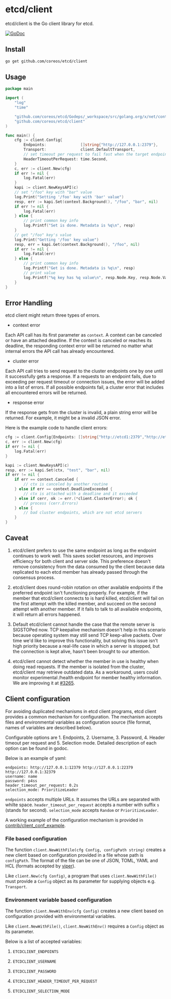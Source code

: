 # etcd/client

etcd/client is the Go client library for etcd.

[![GoDoc](https://godoc.org/github.com/coreos/etcd/client?status.png)](https://godoc.org/github.com/coreos/etcd/client)

## Install

```bash
go get github.com/coreos/etcd/client
```

## Usage

```go
package main

import (
	"log"
	"time"

	"github.com/coreos/etcd/Godeps/_workspace/src/golang.org/x/net/context"
	"github.com/coreos/etcd/client"
)

func main() {
	cfg := client.Config{
		Endpoints:               []string{"http://127.0.0.1:2379"},
		Transport:               client.DefaultTransport,
		// set timeout per request to fail fast when the target endpoint is unavailable
		HeaderTimeoutPerRequest: time.Second,
	}
	c, err := client.New(cfg)
	if err != nil {
		log.Fatal(err)
	}
	kapi := client.NewKeysAPI(c)
	// set "/foo" key with "bar" value
	log.Print("Setting '/foo' key with 'bar' value")
	resp, err := kapi.Set(context.Background(), "/foo", "bar", nil)
	if err != nil {
		log.Fatal(err)
	} else {
		// print common key info
		log.Printf("Set is done. Metadata is %q\n", resp)
	}
	// get "/foo" key's value
	log.Print("Getting '/foo' key value")
	resp, err = kapi.Get(context.Background(), "/foo", nil)
	if err != nil {
		log.Fatal(err)
	} else {
		// print common key info
		log.Printf("Get is done. Metadata is %q\n", resp)
		// print value
		log.Printf("%q key has %q value\n", resp.Node.Key, resp.Node.Value)
	}
}
```

## Error Handling

etcd client might return three types of errors.

- context error

Each API call has its first parameter as `context`. A context can be canceled or have an attached deadline. If the context is canceled or reaches its deadline, the responding context error will be returned no matter what internal errors the API call has already encountered.

- cluster error

Each API call tries to send request to the cluster endpoints one by one until it successfully gets a response. If a requests to an endpoint fails, due to exceeding per request timeout or connection issues, the error will be added into a list of errors. If all possible endpoints fail, a cluster error that includes all encountered errors will be returned.

- response error

If the response gets from the cluster is invalid, a plain string error will be returned. For example, it might be a invalid JSON error.

Here is the example code to handle client errors:

```go
cfg := client.Config{Endpoints: []string{"http://etcd1:2379","http://etcd2:2379","http://etcd3:2379"}}
c, err := client.New(cfg)
if err != nil {
	log.Fatal(err)
}

kapi := client.NewKeysAPI(c)
resp, err := kapi.Set(ctx, "test", "bar", nil)
if err != nil {
	if err == context.Canceled {
		// ctx is canceled by another routine
	} else if err == context.DeadlineExceeded {
		// ctx is attached with a deadline and it exceeded
	} else if cerr, ok := err.(*client.ClusterError); ok {
		// process (cerr.Errors)
	} else {
		// bad cluster endpoints, which are not etcd servers
	}
}
```


## Caveat

1. etcd/client prefers to use the same endpoint as long as the endpoint continues to work well. This saves socket resources, and improves efficiency for both client and server side. This preference doesn't remove consistency from the data consumed by the client because data replicated to each etcd member has already passed through the consensus process.

2. etcd/client does round-robin rotation on other available endpoints if the preferred endpoint isn't functioning properly. For example, if the member that etcd/client connects to is hard killed, etcd/client will fail on the first attempt with the killed member, and succeed on the second attempt with another member. If it fails to talk to all available endpoints, it will return all errors happened.

3. Default etcd/client cannot handle the case that the remote server is SIGSTOPed now. TCP keepalive mechanism doesn't help in this scenario because operating system may still send TCP keep-alive packets. Over time we'd like to improve this functionality, but solving this issue isn't high priority because a real-life case in which a server is stopped, but the connection is kept alive, hasn't been brought to our attention.

4. etcd/client cannot detect whether the member in use is healthy when doing read requests. If the member is isolated from the cluster, etcd/client may retrieve outdated data. As a workaround, users could monitor experimental /health endpoint for member healthy information. We are improving it at [#3265](https://github.com/coreos/etcd/issues/3265).

## Client configuration

For avoiding duplicated mechanisms in etcd client programs, etcd client provides a common mechanism for configuration. The mechanism accepts files and environmental variables as configuration source (file format, names of variables are described below).

Configurable options are 1. Endpoints, 2. Username, 3. Password, 4. Header timeout per request and 5. Selection mode. Detailed description of each option can be found in godoc.

Below is an example of yaml:

```
endpoints: http://127.0.0.1:12379 http://127.0.0.1:22379 http://127.0.0.1:32379
username: name
password: p4ss
header_timeout_per_request: 0.2s
selection_mode: PrioritizeLeader
```

`endpoints` accepts multiple URLs. It assumes the URLs are separated with whilte space. `header_timeout_per_request` accepts a number with suffix `s` (stands for second). `selection_mode` accepts `Random` or `PrioritizeLeader`.

A working example of the configuration mechanism is provided in [contrib/client_conf_example](../contrib/client_conf_example).
### File based configuration

The function `client.NewWithFile(cfg Config, configPath string)` creates a new client based on configuration provided in a file whose path is `configPath`. The format of the file can be one of JSON, TOML, YAML and HCL (formats accepted by [viper](https://github.com/spf13/viper)).

Like `client.New(cfg Config)`, a program that uses  `client.NewWithFile()` must provide a `Config` object as its parameter for supplying objects e.g. `Transport`.

### Environment variable based configuration

The function `client.NewWithEnv(cfg Config)` creates a new client based on configuration provided with environmental variables.

Like `client.NewWithFile()`, `client.NewWithEnv()` requires a `Config` object as its parameter.

Below is a list of accepted variables:

1. `ETCDCLIENT_ENDPOINTS`

2. `ETCDCLIENT_USERNAME`

3. `ETCDCLIENT_PASSWORD`

4. `ETCDCLIENT_HEADER_TIMEOUT_PER_REQUEST`

5. `ETCDCLIENT_SELECTION_MODE`
